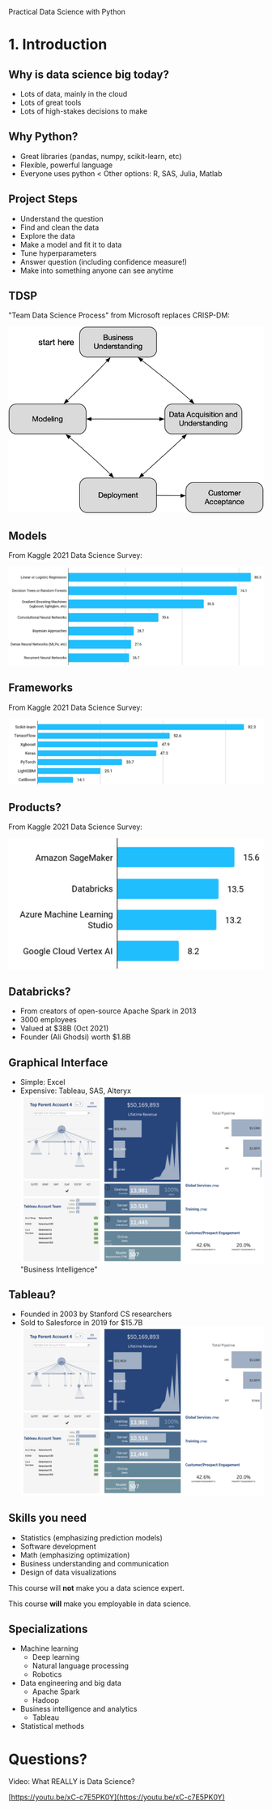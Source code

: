 [comment]: # (THEME = pdsp)
[comment]: # (CODE_THEME = base16/zenburn)
Practical Data Science with Python
# 1. Introduction

[comment]: # (!!!)

## Why is data science big today?

- Lots of data, mainly in the cloud
- Lots of great tools 
- Lots of high-stakes decisions to make

[comment]: # (!!!)

## Why Python?

- Great libraries (pandas, numpy, scikit-learn, etc)
- Flexible, powerful language
- Everyone uses python
<
Other options: R, SAS, Julia, Matlab

[comment]: # (!!!)

## Project Steps

- Understand the question
- Find and clean the data
- Explore the data
- Make a model and fit it to data
- Tune hyperparameters
- Answer question (including confidence measure!)
- Make into something anyone can see anytime

[comment]: # (!!!)

## TDSP

"Team Data Science Process" from Microsoft replaces CRISP-DM:

<img src="01_media/TDSP.png" alt="drawing" width="600"/>

[comment]: # (!!!)

## Models

From Kaggle 2021 Data Science Survey:


![From Kaggle 2021 Data Science Survey:](01_media/models.png)

[comment]: # (!!!)

## Frameworks

From Kaggle 2021 Data Science Survey:


![From Kaggle 2021 Data Science Survey:](01_media/frameworks.png)

[comment]: # (!!!)

## Products?

From Kaggle 2021 Data Science Survey:

<img src="01_media/products.png" alt="Products" width="600"/>


[comment]: # (!!!)

## Databricks?

- From creators of open-source Apache Spark in 2013
- 3000 employees
- Valued at $38B (Oct 2021)
- Founder (Ali Ghodsi) worth $1.8B

[comment]: # (!!!)

## Graphical Interface
- Simple: Excel
- Expensive: Tableau, SAS, Alteryx
 ![Tabeau](01_media/tableau.png)
"Business Intelligence"

[comment]: # (!!!)

## Tableau?
- Founded in 2003 by Stanford CS researchers
- Sold to Salesforce in 2019 for $15.7B
![Tabeau](01_media/tableau.png)

[comment]: # (!!!)

## Skills you need

- Statistics (emphasizing prediction models)
- Software development
- Math (emphasizing optimization)
- Business understanding and communication
- Design of data visualizations

This course will **not** make you a data science expert.

This course **will** make you employable in data science.

[comment]: # (!!!)

## Specializations

- Machine learning
	-  Deep learning
	-  Natural language processing
	-  Robotics
- Data engineering and big data
	- Apache Spark
	- Hadoop
- Business intelligence and analytics
	- Tableau
- Statistical methods

[comment]: # (!!!)

# Questions?

Video: What REALLY is Data Science?

[https://youtu.be/xC-c7E5PK0Y](https://youtu.be/xC-c7E5PK0Y)
